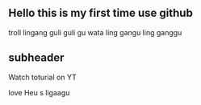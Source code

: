 ## Hello this is my first time use github

troll 
lingang guli guli gu wata ling gangu ling ganggu

## subheader 

Watch toturial on YT

love Heu 
s
ligaagu 